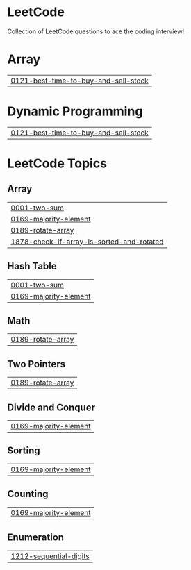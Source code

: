 # LeetCode
Collection of LeetCode questions to ace the coding interview!


# Array
|  |
| ------- |
| [0121-best-time-to-buy-and-sell-stock](https://github.com/padmaKumar1995/LeetCode/tree/master/0121-best-time-to-buy-and-sell-stock) |
# Dynamic Programming
|  |
| ------- |
| [0121-best-time-to-buy-and-sell-stock](https://github.com/padmaKumar1995/LeetCode/tree/master/0121-best-time-to-buy-and-sell-stock) |
<!---LeetCode Topics Start-->
# LeetCode Topics
## Array
|  |
| ------- |
| [0001-two-sum](https://github.com/padmaKumar1995/LeetCode/tree/master/0001-two-sum) |
| [0169-majority-element](https://github.com/padmaKumar1995/LeetCode/tree/master/0169-majority-element) |
| [0189-rotate-array](https://github.com/padmaKumar1995/LeetCode/tree/master/0189-rotate-array) |
| [1878-check-if-array-is-sorted-and-rotated](https://github.com/padmaKumar1995/LeetCode/tree/master/1878-check-if-array-is-sorted-and-rotated) |
## Hash Table
|  |
| ------- |
| [0001-two-sum](https://github.com/padmaKumar1995/LeetCode/tree/master/0001-two-sum) |
| [0169-majority-element](https://github.com/padmaKumar1995/LeetCode/tree/master/0169-majority-element) |
## Math
|  |
| ------- |
| [0189-rotate-array](https://github.com/padmaKumar1995/LeetCode/tree/master/0189-rotate-array) |
## Two Pointers
|  |
| ------- |
| [0189-rotate-array](https://github.com/padmaKumar1995/LeetCode/tree/master/0189-rotate-array) |
## Divide and Conquer
|  |
| ------- |
| [0169-majority-element](https://github.com/padmaKumar1995/LeetCode/tree/master/0169-majority-element) |
## Sorting
|  |
| ------- |
| [0169-majority-element](https://github.com/padmaKumar1995/LeetCode/tree/master/0169-majority-element) |
## Counting
|  |
| ------- |
| [0169-majority-element](https://github.com/padmaKumar1995/LeetCode/tree/master/0169-majority-element) |
## Enumeration
|  |
| ------- |
| [1212-sequential-digits](https://github.com/padmaKumar1995/LeetCode/tree/master/1212-sequential-digits) |
<!---LeetCode Topics End-->